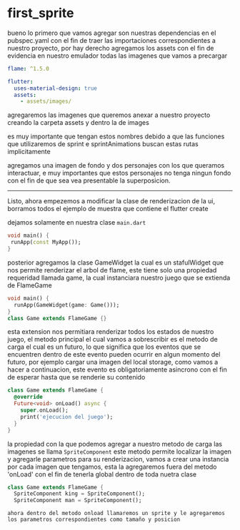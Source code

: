 # first_sprite

bueno lo primero que vamos agregar son nuestras dependencias en el pubspec.yaml con el fin de traer las importaciones correspondientes a nuestro proyecto, por hay derecho agregamos los assets con el fin de evidencia en nuestro emulador todas las imagenes que vamos a precargar

```yaml
flame: ^1.5.0

flutter:
  uses-material-design: true
  assets:
    - assets/images/
```

agregaremos las imagenes que queremos anexar a nuestro proyecto creando la carpeta assets y dentro la de images

es muy importante que tengan estos nombres debido a que las funciones que utilizaremos de sprint e sprintAnimations buscan estas rutas implicitamente

agregamos una imagen de fondo y dos personajes con los que queramos interactuar, e muy importantes que estos personajes no tenga ningun fondo con el fin de que sea vea presentable la superposicion.

----

Listo, ahora empezemos a modificar la clase de renderizacion de la ui, borramos todos el ejemplo de muestra que contiene el flutter create

dejamos solamente en nuestra clase `main.dart`
 
 ```dart
void main() {
  runApp(const MyApp());
}
```
posterior agregamos la clase GameWidget la cual es un stafulWidget que nos permite renderizar el arbol de flame, este tiene solo una propiedad requeridad llamada game, la cual instanciara nuestro juego que se extienda de FlameGame

```dart
void main() {
  runApp(GameWidget(game: Game()));
}
class Game extends FlameGame {}
```

esta extension nos permitiara renderizar todos los estados de nuestro juego, el metodo principal el cual vamos a sobrescribir es el metodo de carga el cual es un futuro, lo que significa que los eventos que se encuentren dentro de este evento pueden ocurrir en algun momento del futuro, por ejemplo cargar una imagen del local storage, como vamos a hacer a continuacion, este evento es obligatoriamente asincrono con el fin de esperar hasta que se renderie su contenido

```dart
class Game extends FlameGame {
  @override
  Future<void> onLoad() async {
    super.onLoad();
    print('ejecucion del juego');
  }
}
```

la propiedad con la que podemos agregar a nuestro metodo de carga las imagenes se llama `SpriteComponent` este metodo permite localizar la imagen y agregarle parametros para su renderizacion, vamos a crear una instancia por cada imagen que tengamos, esta la agregaremos fuera del metodo 'onLoad' con el fin de tenerla global dentro de toda nuetra clase

```dart
class Game extends FlameGame {
  SpriteComponent king = SpriteComponent();
  SpriteComponent man = SpriteComponent();
  ```
    ahora dentro del metodo onload llamaremos un sprite y le agregaremos los parametros correspondientes como tamaño y posicion 
